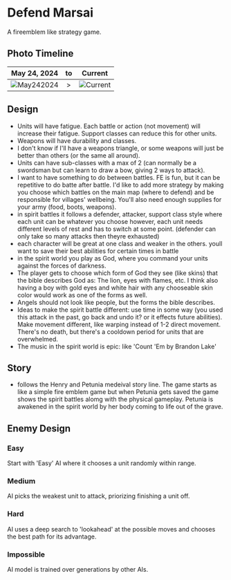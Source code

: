# Defend Marsai
A fireemblem like strategy game. 

## Photo Timeline 
May 24, 2024 | to | Current 
:------------:|:------------:|:------------:
![May242024](https://www.dropbox.com/scl/fi/szd6jd4jzsbgs5hju91yk/Screenshot-2024-05-24-at-11.23.19-AM.png?rlkey=yp5yzbtas2psazrnsuu2q7gnz&st=spvgjkfa&raw=true) | > |  ![Current](https://www.dropbox.com/scl/fi/1obllbo42ag0zwyb3pg9e/Screenshot-2024-09-15-at-8.17.12-AM.png?rlkey=s9l6lcapadwmoyusagqdyxc25&st=p3csktwy&raw=true)


## Design 
* Units will have fatigue. Each battle or action (not movement) will increase their fatigue. Support classes can reduce this for other units. 
* Weapons will have durability and classes. 
* I don't know if I'll have a weapons triangle, or some weapons will just be better than others (or the same all around). 
* Units can have sub-classes with a max of 2 (can normally be a swordsman but can learn to draw a bow, giving 2 ways to attack). 
* I want to have something to do between battles. FE is fun, but it can be repetitive to do batte after battle. I'd like to add 
more strategy by making you choose which battles on the main map (where to defend) and be responsible for villages' wellbeing. You'll
also need enough supplies for your army (food, boots, weapons). 
* in spirit battles it follows a defender, attacker, support class style where each unit can be whatever you choose 
however, each unit needs different levels of rest and has to switch at some point. (defender can only take so many attacks then theyre exhausted) 
* each character will be great at one class and weaker in the others. youll want to save their best abilities for certain times in battle
* in the spirit world you play as God, where you command your units against the forces of darkness.
* The player gets to choose which form of God they see (like skins) that the bible describes God as: The lion, eyes with flames, etc. I think also
having a boy with gold eyes and white hair with any chooseable skin color would work as one of the forms as well.
* Angels should not look like people, but the forms the bible describes.
* Ideas to make the spirit battle different: use time in some way (you used this attack in the past, go back and undo it? or it effects future abilities). Make movement different, like warping instead of 1-2 direct movement. There's no death, but there's a cooldown period for units that are overwhelmed.
* The music in the spirit world is epic: like 'Count 'Em by Brandon Lake'

## Story 
* follows the Henry and Petunia medeival story line. 
The game starts as like a simple fire emblem game but when 
Petunia gets saved the game shows the spirit battles alomg with 
the physical gameplay. Petunia is awakened in the 
spirit world by her body coming to life out of the grave. 

## Enemy Design
### Easy
Start with 'Easy' AI where it chooses a unit randomly within range.
### Medium
AI picks the weakest unit to attack, priorizing finishing a unit off.
### Hard 
AI uses a deep search to 'lookahead' at the possible moves and chooses the best path for its advantage. 
### Impossible
AI model is trained over generations by other AIs. 
